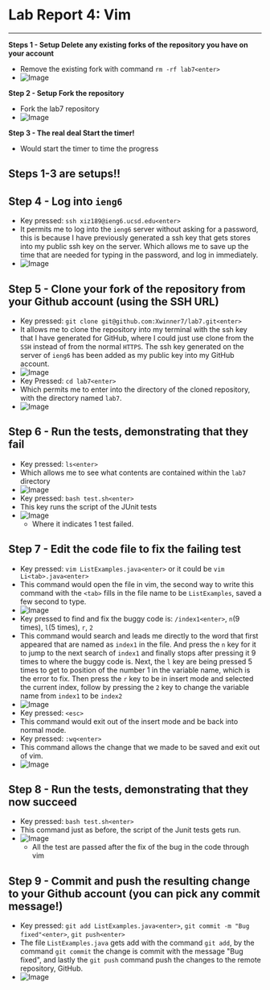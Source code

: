 # **Lab Report 4: Vim**
---
**Steps 1 - Setup Delete any existing forks of the repository you have on your account**
- Remove the existing fork with command `rm -rf lab7<enter>`
- ![Image](removelab7.png)

**Step 2 - Setup Fork the repository**
- Fork the lab7 repository
- ![Image](lab7.png)

**Step 3 - The real deal Start the timer!**
- Would start the timer to time the progress

## **Steps 1-3 are setups!!**


## **Step 4 - Log into `ieng6`**
- Key pressed: `ssh xiz189@ieng6.ucsd.edu<enter>`
- It permits me to log into the `ieng6` server without asking for a password, this is because I have previously generated a ssh key that gets stores into my public ssh key on the server. Which allows me to save up the time that are needed for typing in the password, and log in immediately.
- ![Image](ieng6.png)

## **Step 5 - Clone your fork of the repository from your Github account (using the SSH URL)**
- Key pressed: `git clone git@github.com:Xwinner7/lab7.git<enter>`
- It allows me to clone the repository into my terminal with the ssh key that I have generated for GitHub, where I could just use clone from the `SSH` instead of from the normal `HTTPS`. The ssh key generated on the server of `ieng6` has been added as my public key into my GitHub account.
- ![Image](clonelab7.png)
- Key Pressed: `cd lab7<enter>`
- Which permits me to enter into the directory of the cloned repository, with the directory named `lab7`.
- ![Image](cdlab7.png)

## **Step 6 - Run the tests, demonstrating that they fail**
- Key pressed: `ls<enter>`
- Which allows me to see what contents are contained within the `lab7` directory
- ![Image](lslab7.png)
- Key pressed: `bash test.sh<enter>`
- This key runs the script of the JUnit tests
- ![Image](testlab7.png)
  - Where it indicates 1 test failed.

## **Step 7 - Edit the code file to fix the failing test**
- Key pressed: `vim ListExamples.java<enter>` or it could be `vim Li<tab>.java<enter>`
- This command would open the file in vim, the second way to write this command with the `<tab>` fills in the file name to be `ListExamples`, saved a few second to type.
- ![Image](vimlab7.png)
- Key pressed to find and fix the buggy code is: `/index1<enter>`, `n`(9 times), `l`(5 times), `r`, `2`
- This command would search and leads me directly to the word that first appeared that are named as `index1` in the file. And press the `n` key for it to jump to the next search of `index1` and finally stops after pressing it 9 times to where the buggy code is. Next, the `l` key are being pressed 5 times to get to position of the number 1 in the variable name, which is the error to fix. Then press the `r` key to be in insert mode and selected the current index, follow by pressing the `2` key to change the variable name from `index1` to be `index2`
- ![Image](bugfixlab7.png)
- Key pressed: `<esc>`
- This command would exit out of the insert mode and be back into normal mode.
- Key pressed: `:wq<enter>`
- This command allows the change that we made to be saved and exit out of vim.
- ![Image](exitvimlab7.png)

## **Step 8 - Run the tests, demonstrating that they now succeed**
- Key pressed: `bash test.sh<enter>`
- This command just as before, the script of the Junit tests gets run.
- ![Image](testpasslab7.png)
  - All the test are passed after the fix of the bug in the code through vim

## **Step 9 - Commit and push the resulting change to your Github account (you can pick any commit message!)**
- Key pressed: `git add ListExamples.java<enter>`, `git commit -m "Bug fixed"<enter>`, `git push<enter>`
- The file `ListExamples.java` gets add with the command `git add`, by the command `git commit` the change is commit with the message "Bug fixed", and lastly the `git push` command push the changes to the remote repository, GitHub.
- ![Image](gitlab7.png)

